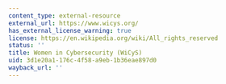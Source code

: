 ```yaml
---
content_type: external-resource
external_url: https://www.wicys.org/
has_external_license_warning: true
license: https://en.wikipedia.org/wiki/All_rights_reserved
status: ''
title: Women in Cybersecurity (WiCyS)
uid: 3d1e20a1-176c-4f58-a9eb-1b36eae897d0
wayback_url: ''
---
```

